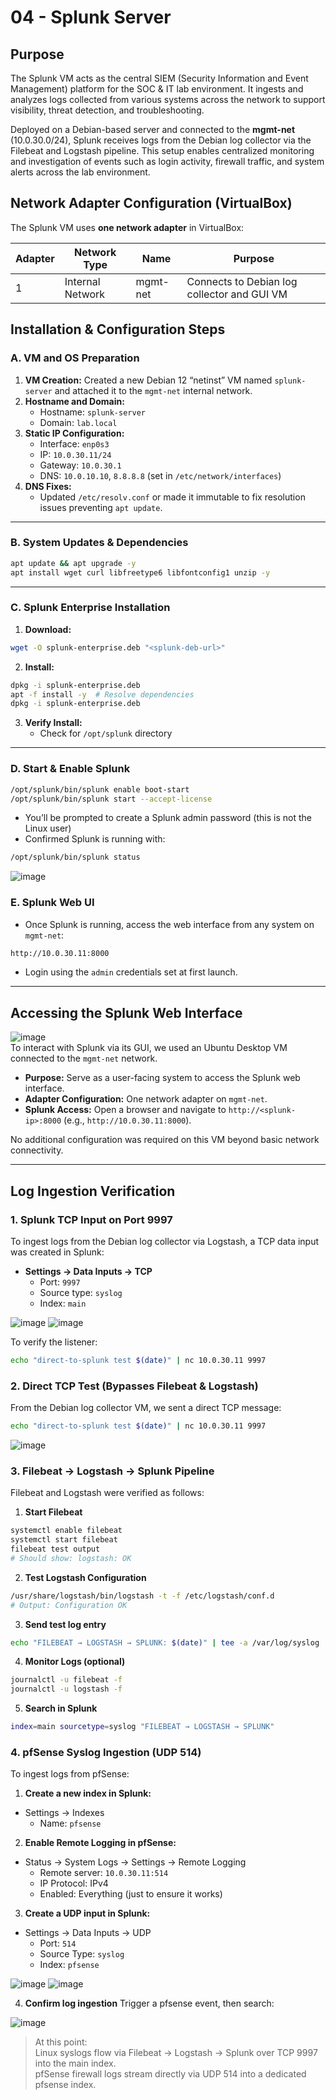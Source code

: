 # 04 - Splunk Server

## Purpose

The Splunk VM acts as the central SIEM (Security Information and Event Management) platform for the SOC & IT lab environment. It ingests and analyzes logs collected from various systems across the network to support visibility, threat detection, and troubleshooting.

Deployed on a Debian-based server and connected to the **mgmt-net** (10.0.30.0/24), Splunk receives logs from the Debian log collector via the Filebeat and Logstash pipeline. This setup enables centralized monitoring and investigation of events such as login activity, firewall traffic, and system alerts across the lab environment.

## Network Adapter Configuration (VirtualBox)

The Splunk VM uses **one network adapter** in VirtualBox:

| Adapter | Network Type     | Name     | Purpose                                      |
|---------|------------------|----------|----------------------------------------------|
| 1       | Internal Network | mgmt-net | Connects to Debian log collector and GUI VM  |

## Installation & Configuration Steps

### A. VM and OS Preparation

1. **VM Creation:** Created a new Debian 12 “netinst” VM named `splunk-server` and attached it to the `mgmt-net` internal network.
2. **Hostname and Domain:**
   - Hostname: `splunk-server`
   - Domain: `lab.local`
3. **Static IP Configuration:**
   - Interface: `enp0s3`
   - IP: `10.0.30.11/24`
   - Gateway: `10.0.30.1`
   - DNS: `10.0.10.10`, `8.8.8.8` (set in `/etc/network/interfaces`)
4. **DNS Fixes:**
   - Updated `/etc/resolv.conf` or made it immutable to fix resolution issues preventing `apt update`.

---

### B. System Updates & Dependencies

```bash
apt update && apt upgrade -y
apt install wget curl libfreetype6 libfontconfig1 unzip -y
```

---

### C. Splunk Enterprise Installation

1. **Download:**
  ```bash
  wget -O splunk-enterprise.deb "<splunk-deb-url>"
  ```
2. **Install:**
  ```bash
  dpkg -i splunk-enterprise.deb
  apt -f install -y  # Resolve dependencies
  dpkg -i splunk-enterprise.deb
  ```
3. **Verify Install:**
   - Check for `/opt/splunk` directory
  
---

### D. Start & Enable Splunk
```bash
/opt/splunk/bin/splunk enable boot-start
/opt/splunk/bin/splunk start --accept-license
```
  - You’ll be prompted to create a Splunk admin password (this is not the Linux user)
  - Confirmed Splunk is running with:
```bash
/opt/splunk/bin/splunk status
```
![image](https://github.com/user-attachments/assets/c474da17-36a3-4663-8f28-d08f24d51089)

### E. Splunk Web UI
- Once Splunk is running, access the web interface from any system on `mgmt-net`:
```bash
http://10.0.30.11:8000
```
- Login using the `admin` credentials set at first launch.

---

## Accessing the Splunk Web Interface
![image](https://github.com/user-attachments/assets/b53df2b4-9762-4716-88ce-d94bf477a950) <br>
To interact with Splunk via its GUI, we used an Ubuntu Desktop VM connected to the `mgmt-net` network.

- **Purpose:** Serve as a user-facing system to access the Splunk web interface.
- **Adapter Configuration:** One network adapter on `mgmt-net`.
- **Splunk Access:** Open a browser and navigate to `http://<splunk-ip>:8000` (e.g., `http://10.0.30.11:8000`).

No additional configuration was required on this VM beyond basic network connectivity.

---

## Log Ingestion Verification

### 1. Splunk TCP Input on Port 9997

To ingest logs from the Debian log collector via Logstash, a TCP data input was created in Splunk:

- **Settings → Data Inputs → TCP**
  - Port: `9997`
  - Source type: `syslog`
  - Index: `main` <br>
  
![image](https://github.com/user-attachments/assets/07dcc900-4ee0-43cd-beec-19a51aafd7ce) 
![image](https://github.com/user-attachments/assets/4a63f52e-bb8e-4753-96ec-f2de15722663)

To verify the listener:

```bash
echo "direct-to-splunk test $(date)" | nc 10.0.30.11 9997
```

### 2. Direct TCP Test (Bypasses Filebeat & Logstash)
From the Debian log collector VM, we sent a direct TCP message:
```bash
echo "direct-to-splunk test $(date)" | nc 10.0.30.11 9997
```
![image](https://github.com/user-attachments/assets/652e05cb-3f5b-4e9c-83e1-de1bcf9fbbbe)

### 3. Filebeat -> Logstash -> Splunk Pipeline
Filebeat and Logstash were verified as follows:
1. **Start Filebeat**
  ```bash
  systemctl enable filebeat
  systemctl start filebeat
  filebeat test output
  # Should show: logstash: OK
  ```
2. **Test Logstash Configuration**
  ```bash
  /usr/share/logstash/bin/logstash -t -f /etc/logstash/conf.d
  # Output: Configuration OK
  ```
3. **Send test log entry**
  ```bash
  echo "FILEBEAT → LOGSTASH → SPLUNK: $(date)" | tee -a /var/log/syslog
  ```
4. **Monitor Logs (optional)**
  ```bash
  journalctl -u filebeat -f
  journalctl -u logstash -f
  ```
5. **Search in Splunk**
  ```bash
  index=main sourcetype=syslog "FILEBEAT → LOGSTASH → SPLUNK"
  ```

### 4. pfSense Syslog Ingestion (UDP 514)
To ingest logs from pfSense:
1. **Create a new index in Splunk:**
- Settings -> Indexes
  - Name: `pfsense`
2. **Enable Remote Logging in pfSense:**
- Status -> System Logs -> Settings -> Remote Logging
  - Remote server: `10.0.30.11:514`
  - IP Protocol: IPv4
  - Enabled: Everything (just to ensure it works)
3. **Create a UDP input in Splunk:**
- Settings -> Data Inputs -> UDP
  - Port: `514`
  - Source Type: `syslog`
  - Index: `pfsense` <br>

![image](https://github.com/user-attachments/assets/6b5a4f5d-dcb6-4c3c-8554-a15ef63511d1)
![image](https://github.com/user-attachments/assets/08855132-93dd-4352-9802-89b6c37fda4f)

4. **Confirm log ingestion**
Trigger a pfsense event, then search: <br>

![image](https://github.com/user-attachments/assets/49aeabe1-7369-4aaa-8ef7-56bb7d2246b7)

> At this point: <br>
> Linux syslogs flow via Filebeat -> Logstash -> Splunk over TCP 9997 into the main index. <br>
> pfSense firewall logs stream directly via UDP 514 into a dedicated pfsense index.
